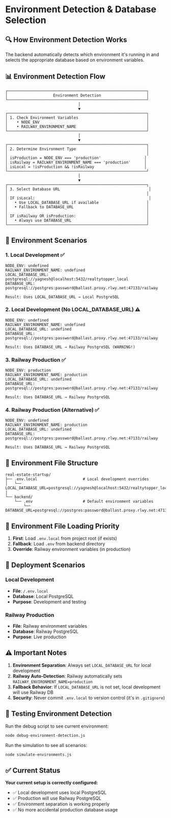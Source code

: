 # Environment Detection & Database Selection

## 🔍 How Environment Detection Works

The backend automatically detects which environment it's running in and selects the appropriate database based on environment variables.

## 📊 Environment Detection Flow

```
┌─────────────────────────────────────────────────────────────┐
│                    Environment Detection                    │
└─────────────────────────────────────────────────────────────┘
                                │
                                ▼
┌─────────────────────────────────────────────────────────────┐
│ 1. Check Environment Variables                              │
│    • NODE_ENV                                               │
│    • RAILWAY_ENVIRONMENT_NAME                               │
└─────────────────────────────────────────────────────────────┘
                                │
                                ▼
┌─────────────────────────────────────────────────────────────┐
│ 2. Determine Environment Type                               │
│                                                             │
│ isProduction = NODE_ENV === 'production'                   │
│ isRailway = RAILWAY_ENVIRONMENT_NAME === 'production'      │
│ isLocal = !isProduction && !isRailway                      │
└─────────────────────────────────────────────────────────────┘
                                │
                                ▼
┌─────────────────────────────────────────────────────────────┐
│ 3. Select Database URL                                       │
│                                                             │
│ IF isLocal:                                                  │
│   • Use LOCAL_DATABASE_URL if available                     │
│   • Fallback to DATABASE_URL                                │
│                                                             │
│ IF isRailway OR isProduction:                               │
│   • Always use DATABASE_URL                                 │
└─────────────────────────────────────────────────────────────┘
```

## 🎯 Environment Scenarios

### 1. **Local Development** ✅

```
NODE_ENV: undefined
RAILWAY_ENVIRONMENT_NAME: undefined
LOCAL_DATABASE_URL: postgresql://yagnesh@localhost:5432/realtytopper_local
DATABASE_URL: postgresql://postgres:password@ballast.proxy.rlwy.net:47133/railway

Result: Uses LOCAL_DATABASE_URL → Local PostgreSQL
```

### 2. **Local Development (No LOCAL_DATABASE_URL)** ⚠️

```
NODE_ENV: undefined
RAILWAY_ENVIRONMENT_NAME: undefined
LOCAL_DATABASE_URL: undefined
DATABASE_URL: postgresql://postgres:password@ballast.proxy.rlwy.net:47133/railway

Result: Uses DATABASE_URL → Railway PostgreSQL (WARNING!)
```

### 3. **Railway Production** ✅

```
NODE_ENV: production
RAILWAY_ENVIRONMENT_NAME: production
LOCAL_DATABASE_URL: undefined
DATABASE_URL: postgresql://postgres:password@ballast.proxy.rlwy.net:47133/railway

Result: Uses DATABASE_URL → Railway PostgreSQL
```

### 4. **Railway Production (Alternative)** ✅

```
NODE_ENV: undefined
RAILWAY_ENVIRONMENT_NAME: production
LOCAL_DATABASE_URL: undefined
DATABASE_URL: postgresql://postgres:password@ballast.proxy.rlwy.net:47133/railway

Result: Uses DATABASE_URL → Railway PostgreSQL
```

## 📁 Environment File Structure

```
real-estate-startup/
├── .env.local                    # Local development overrides
│   └── LOCAL_DATABASE_URL=postgresql://yagnesh@localhost:5432/realtytopper_local
│
└── backend/
    └── .env                      # Default environment variables
        └── DATABASE_URL=postgresql://postgres:password@ballast.proxy.rlwy.net:47133/railway
```

## 🔧 Environment File Loading Priority

1. **First**: Load `.env.local` from project root (if exists)
2. **Fallback**: Load `.env` from backend directory
3. **Override**: Railway environment variables (in production)

## 🚀 Deployment Scenarios

### Local Development

- **File**: `/.env.local`
- **Database**: Local PostgreSQL
- **Purpose**: Development and testing

### Railway Production

- **File**: Railway environment variables
- **Database**: Railway PostgreSQL
- **Purpose**: Live production

## ⚠️ Important Notes

1. **Environment Separation**: Always set `LOCAL_DATABASE_URL` for local development
2. **Railway Auto-Detection**: Railway automatically sets `RAILWAY_ENVIRONMENT_NAME=production`
3. **Fallback Behavior**: If `LOCAL_DATABASE_URL` is not set, local development will use Railway DB
4. **Security**: Never commit `.env.local` to version control (it's in `.gitignore`)

## 🧪 Testing Environment Detection

Run the debug script to see current environment:

```bash
node debug-environment-detection.js
```

Run the simulation to see all scenarios:

```bash
node simulate-environments.js
```

## ✅ Current Status

**Your current setup is correctly configured:**

- ✅ Local development uses local PostgreSQL
- ✅ Production will use Railway PostgreSQL
- ✅ Environment separation is working properly
- ✅ No more accidental production database usage
